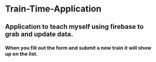 # Train-Time-Application

## Application to teach myself using firebase to grab and update data.

### When you fill out the form and submit a new train it will show up on the list.

